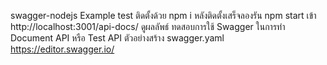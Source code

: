 swagger-nodejs Example test
ติดตั้งด้วย
npm i
หลังติดตั้งเสร็จลองรัน npm start
เข้า http://localhost:3001/api-docs/ ดูผลลัพธ์
ทดสอบการใช้ Swagger ในการทำ Document API หรือ Test API
ตัวอย่างสร้าง swagger.yaml https://editor.swagger.io/
